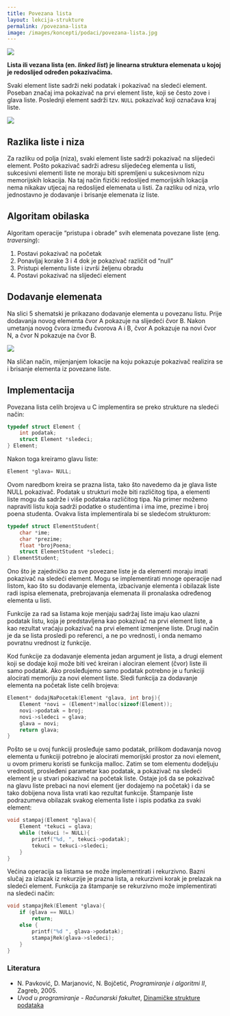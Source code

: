 ```yaml
---
title: Povezana lista
layout: lekcija-strukture
permalink: /povezana-lista
image: /images/koncepti/podaci/povezana-lista.jpg
---
```


![]({{page.image}})

**Lista ili vezana lista (en. *linked list*) je linearna struktura elemenata u kojoj je redoslijed određen pokazivačima.**

Svaki element liste sadrži neki podatak i pokazivač na sledeći element. Poseban značaj ima pokazivač na prvi element liste, koji se često zove i glava liste. Poslednji element sadrži tzv. `NULL` pokazivač koji označava kraj liste.

![](https://upload.wikimedia.org/wikipedia/commons/thumb/6/6d/Singly-linked-list.svg/640px-Singly-linked-list.svg.png)

## Razlika liste i niza

Za razliku od polja (niza), svaki element liste sadrži pokazivač na slijedeći element. Pošto pokazivač sadrži adresu slijedećeg elementa u listi, sukcesivni elementi liste ne moraju biti spremljeni u sukcesivnom nizu memorijskih lokacija. Na taj način fizički redoslijed memorijskih lokacija nema nikakav utjecaj na redoslijed elemenata u listi. Za razliku od niza, vrlo jednostavno je dodavanje i brisanje elemenata iz liste.

## Algoritam obilaska

Algoritam operacije “pristupa i obrade” svih elemenata povezane liste (eng. *traversing*):

1. Postavi pokazivač na početak
2. Ponavljaj korake 3 i 4 dok je pokazivač različit od “null”
3. Pristupi elementu liste i izvrši željenu obradu
4. Postavi pokazivač na slijedeći element

## Dodavanje elemenata

Na slici 5 shematski je prikazano dodavanje elementa u povezanu listu. Prije dodavanja novog elementa čvor A pokazuje na slijedeći čvor B. Nakon umetanja novog čvora između čvorova A i B, čvor A pokazuje na novi čvor N, a čvor N pokazuje na čvor B.

![](/images/koncepti/podaci/dodavanje-u-listu.png)

Na sličan način, mijenjanjem lokacije na koju pokazuje pokazivač realizira se i brisanje elementa iz povezane liste.

## Implementacija

Povezana lista celih brojeva u C implementira se preko strukture na sledeći način:

```c
typedef struct Element {
    int podatak;
    struct Element *sledeci;
} Element;
```

Nakon toga kreiramo glavu liste:

```c
Element *glava= NULL;
```

Ovom naredbom kreira se prazna lista, tako što navedemo da je glava liste NULL pokazivač. Podatak u strukturi može biti različitog tipa, a elementi liste mogu da sadrže i više podataka različitog tipa. Na primer možemo napraviti listu koja sadrži podatke o studentima i ima ime, prezime i broj poena studenta. Ovakva lista implementirala bi se sledećom strukturom:

```c
typedef struct ElementStudent{
    char *ime;
    char *prezime;
    float *brojPoena;
    struct ElementStudent *sledeci;
} ElementStudent;
```

Ono što je zajedničko za sve povezane liste je da elementi moraju imati pokazivač na sledeći element. Mogu se implementirati mnoge operacije nad listom, kao što su dodavanje elementa, izbacivanje elementa i obilazak liste radi ispisa elemenata, prebrojavanja elemenata ili pronalaska određenog elementa u listi.

Funkcije za rad sa listama koje menjaju sadržaj liste imaju kao ulazni podatak listu, koja je predstavljena kao pokazivač na prvi element liste, a kao rezultat vraćaju pokazivač na prvi element izmenjene liste. Drugi način je da se lista prosledi po referenci, a ne po vrednosti, i onda nemamo povratnu vrednost iz funkcije.

Kod funkcije za dodavanje elementa jedan argument je lista, a drugi element koji se dodaje koji može biti već kreiran i alociran element (čvor) liste ili samo podatak. Ako prosleđujemo samo podatak potrebno je u funkciji alocirati memoriju za novi element liste. Sledi funkcija za dodavanje elementa na početak liste celih brojeva:

```c
Element* dodajNaPocetak(Element *glava, int broj){
    Element *novi = (Element*)malloc(sizeof(Element));
    novi->podatak = broj;
    novi->sledeci = glava;
    glava = novi;
    return glava;
}
```

Pošto se u ovoj funkciji prosleđuje samo podatak, prilikom dodavanja novog elementa u funkciji potrebno je alocirati memorijski prostor za novi element, u ovom primeru koristi se funkcija malloc. Zatim se tom elementu dodeljuju vrednosti, prosleđeni parametar kao podatak, a pokazivač na sledeći element je u stvari pokazivač na početak liste. Ostaje još da se pokazivač na glavu liste prebaci na novi element (jer dodajemo na početak) i da se tako dobijena nova lista vrati kao rezultat funkcije. Štampanje liste podrazumeva obilazak svakog elementa liste i ispis podatka za svaki element:

```c
void stampaj(Element *glava){
    Element *tekuci = glava;
    while (tekuci != NULL){
        printf("%d, ", tekuci->podatak);
        tekuci = tekuci->sledeci;
    }
}
```

Većina operacija sa listama se može implementirati i rekurzivno. Bazni slučaj za izlazak iz rekurzije je prazna lista, a rekurzivni korak je prelazak na sledeći element. Funkcija za štampanje se rekurzivno može implementirati na sledeći način:

```c
void stampajRek(Element *glava){
    if (glava == NULL)
        return;
    else {
        printf("%d ", glava->podatak);
        stampajRek(glava->sledeci);
    }
}
```

### Literatura

- N. Pavković, D. Marjanović, N. Bojčetić, *Programiranje i algoritmi II*, Zagreb, 2005.
- *Uvod u programiranje - Računarski fakultet*, [Dinamičke strukture podataka](https://petlja.org/BubbleBee/r/lekcije/uvod-u-programiranje/nedelja_11)
